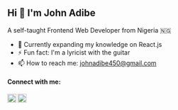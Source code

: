 ## Hi 👋 I'm John Adibe

A self-taught Frontend Web Developer from Nigeria :nigeria:

- 🌱 Currently expanding my knowledge on React.js
- ⚡ Fun fact: I'm a lyricist with the guitar
- 📫 How to reach me: johnadibe450@gmail.com


#### Connect with me:

[<img align="left" alt="johnphealipto | Twitter" width="20px" src="https://tutuldevs.github.io/frontloops-photo/loop1/twitter.svg" />][twitter]

[<img align="left" alt="johnadibe | LinkedIn" width="20px" src="https://cdn.jsdelivr.net/npm/simple-icons@v3/icons/linkedin.svg" />][linkedin]

[twitter]: https://twitter.com/johnphealipto
[linkedin]: https://www.linkedin.com/in/johnadibe/

<!-- <br /> -->

<!-- ![John's github stats](https://github-readme-stats.vercel.app/api?username=johnphealipto&show_icons=true&hide_border=true) -->

<!-- - JavaScript ES6 -->
<!-- - NPM package manager -->


<!-- **johnphealipto/johnphealipto** is a ✨ _special_ ✨ repository because its `README.md` (this file) appears on your GitHub profile. -->

<!-- Here are some ideas to get you started: -->

<!-- - 👯 I’m looking to collaborate on ...
- 🤔 I’m looking for help with ...
- 💬 Ask me about ...
- 😄 Pronouns: ...
- ⚡ Fun fact: ... -->

